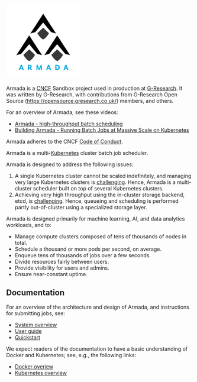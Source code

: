 <img src="./profile/logo.svg" width="200"/>

Armada is a [CNCF](https://www.cncf.io/) Sandbox project used in production at [G-Research](https://www.gresearch.co.uk/).
It was written by G-Research, with contributions from G-Research Open Source (https://opensource.gresearch.co.uk/) members,
and others.

For an overview of Armada, see these videos:

- [Armada - high-throughput batch scheduling](https://www.youtube.com/watch?v=FT8pXYciD9A)
- [Building Armada - Running Batch Jobs at Massive Scale on Kubernetes](https://www.youtube.com/watch?v=B3WPxw3OUl4)

Armada adheres to the CNCF [Code of Conduct](https://github.com/cncf/foundation/blob/master/code-of-conduct.md).

Armada is a multi-[Kubernetes](https://kubernetes.io/docs/concepts/overview/) cluster batch job scheduler.

Armada is designed to address the following issues:

1. A single Kubernetes cluster cannot be scaled indefinitely, and managing very large Kubernetes clusters is [challenging](https://openai.com/blog/scaling-kubernetes-to-7500-nodes/). Hence, Armada is a multi-cluster scheduler built on top of several Kubernetes clusters.
2. Achieving very high throughput using the in-cluster storage backend, etcd, is [challenging](https://etcd.io/docs/v3.5/op-guide/performance/). Hence, queueing and scheduling is performed partly out-of-cluster using a specialized storage layer.

Armada is designed primarily for machine learning, AI, and data analytics workloads, and to:

- Manage compute clusters composed of tens of thousands of nodes in total.
- Schedule a thousand or more pods per second, on average.
- Enqueue tens of thousands of jobs over a few seconds.
- Divide resources fairly between users.
- Provide visibility for users and admins.
- Ensure near-constant uptime.

## Documentation

For an overview of the architecture and design of Armada, and instructions for submitting jobs, see:

- [System overview](https://github.com/armadaproject/armada/blob/master/docs/design.md)
- [User guide](https://github.com/armadaproject/armada/blob/master/docs/user.md)
- [Quickstart](https://github.com/armadaproject/armada/blob/master/docs/quickstart/index.md)

We expect readers of the documentation to have a basic understanding of Docker and Kubernetes; see, e.g., the following links:

- [Docker overiew](https://docs.docker.com/get-started/overview/)
- [Kubernetes overview](https://kubernetes.io/docs/concepts/overview/)
